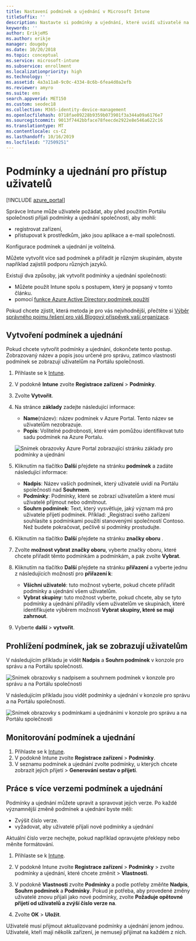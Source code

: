 ```yaml
---
title: Nastavení podmínek a ujednání v Microsoft Intune
titleSuffix: ''
description: Nastavte si podmínky a ujednání, které uvidí uživatelé na Portálu společnosti pro Intune.
keywords: ''
author: ErikjeMS
ms.author: erikje
manager: dougeby
ms.date: 10/20/2018
ms.topic: conceptual
ms.service: microsoft-intune
ms.subservice: enrollment
ms.localizationpriority: high
ms.technology: ''
ms.assetid: 4a3a11a8-9c0c-4334-8c6b-6fea4d0a2efb
ms.reviewer: amyro
ms.suite: ems
search.appverid: MET150
ms.custom: seodec18
ms.collection: M365-identity-device-management
ms.openlocfilehash: 0718fae09228b9359b073901f3a344a09a6176e7
ms.sourcegitcommit: 9013f7442bbface78feecde2922e8e546a622c16
ms.translationtype: MT
ms.contentlocale: cs-CZ
ms.lasthandoff: 10/16/2019
ms.locfileid: "72509251"
---
```

# <a name="terms-and-conditions-for-user-access"></a>Podmínky a ujednání pro přístup uživatelů

[!INCLUDE [azure_portal](../includes/azure_portal.md)]

Správce Intune může uživatele požádat, aby před použitím Portálu společnosti přijali podmínky a ujednání společnosti, aby mohli:
- registrovat zařízení,
- přistupovat k prostředkům, jako jsou aplikace a e-mail společnosti.

Konfigurace podmínek a ujednání je volitelná.

Můžete vytvořit více sad podmínek a přiřadit je různým skupinám, abyste například zajistili podporu různých jazyků.

Existují dva způsoby, jak vytvořit podmínky a ujednání společnosti:
- Můžete použít Intune spolu s postupem, který je popsaný v tomto článku.
- pomocí [funkce Azure Active Directory podmínek použití](https://docs.microsoft.com/azure/active-directory/governance/active-directory-tou)

Pokud chcete zjistit, která metoda je pro vás nejvhodnější, přečtěte si [Výběr správného pojmu řešení pro váš Blogový příspěvek vaší organizace](https://go.microsoft.com/fwlink/?linkid=2010506&clcid=0x409). 

## <a name="create-terms-and-conditions"></a>Vytvoření podmínek a ujednání
Pokud chcete vytvořit podmínky a ujednání, dokončete tento postup. Zobrazovaný název a popis jsou určené pro správu, zatímco vlastnosti podmínek se zobrazují uživatelům na Portálu společnosti.

1. Přihlaste se k [Intune](https://go.microsoft.com/fwlink/?linkid=2090973).
2. V podokně **Intune** zvolte **Registrace zařízení** > **Podmínky**.
3. Zvolte **Vytvořit**.
4. Na stránce **základy** zadejte následující informace:

   - **Name**(název): název podmínek v Azure Portal. Tento název se uživatelům nezobrazuje.
   - **Popis**: Volitelné podrobnosti, které vám pomůžou identifikovat tuto sadu podmínek na Azure Portalu.

    ![Snímek obrazovky Azure Portal zobrazující stránku základy pro podmínky a ujednání](./media/terms-and-conditions-create/terms-basics-page.png)

5. Kliknutím na tlačítko **Další** přejdete na stránku **podmínek** a zadáte následující informace:

   - **Nadpis**: Název vašich podmínek, který uživatelé uvidí na Portálu společnosti nad **Souhrnem**.
   - **Podmínky**: Podmínky, které se zobrazí uživatelům a které musí uživatelé přijmout nebo odmítnout.
   - **Souhrn podmínek**: Text, který vysvětluje, jaký význam má pro uživatele přijetí podmínek. Příklad: „Registrací svého zařízení souhlasíte s podmínkami použití stanovenými společností Contoso. Než budete pokračovat, pečlivě si podmínky prostudujte.

6. Kliknutím na tlačítko **Další** přejdete na stránku **značky oboru** .

7. Zvolte **možnost vybrat značky oboru**, vyberte značky oboru, které chcete přiřadit těmto podmínkám a podmínkám, a pak zvolte **Vybrat**. 

8. Kliknutím na tlačítko **Další** přejdete na stránku **přiřazení** a vyberte jednu z následujících možností pro **přiřazení k**:
    - **Všichni uživatelé**: tuto možnost vyberte, pokud chcete přiřadit podmínky a ujednání všem uživatelům.
    - **Vybrat skupiny**: tuto možnost vyberte, pokud chcete, aby se tyto podmínky a ujednání přiřadily všem uživatelům ve skupinách, které identifikujete výběrem možnosti **Vybrat skupiny, které se mají zahrnout**.

9. Vyberte **další** > **vytvořit**.

## <a name="see-how-terms-are-displayed-to-your-users"></a>Prohlížení podmínek, jak se zobrazují uživatelům
V následujícím příkladu je vidět **Nadpis** a **Souhrn podmínek** v konzole pro správu a na Portálu společnosti.

![Snímek obrazovky s nadpisem a souhrnem podmínek v konzole pro správu a na Portálu společnosti](./media/terms-and-conditions-create/terms-summary-terms.png)

V následujícím příkladu jsou vidět podmínky a ujednání v konzole pro správu a na Portálu společnosti.

![Snímek obrazovky s podmínkami a ujednáními v konzole pro správu a na Portálu společnosti](./media/terms-and-conditions-create/terms-properties-terms.png)


## <a name="monitor-terms-and-conditions"></a>Monitorování podmínek a ujednání

1. Přihlaste se k [Intune](https://go.microsoft.com/fwlink/?linkid=2090973). 
1. V podokně Intune zvolte **Registrace zařízení** > **Podmínky**.
2. V seznamu podmínek a ujednání zvolte podmínky, u kterých chcete zobrazit jejich přijetí > **Generování sestav o přijetí**.

## <a name="work-with-multiple-versions-of-terms-and-conditions"></a>Práce s více verzemi podmínek a ujednání
Podmínky a ujednání můžete upravit a spravovat jejich verze. Po každé významnější změně podmínek a ujednání byste měli:
- Zvýšit číslo verze.
- vyžadovat, aby uživatelé přijali nové podmínky a ujednání

Aktuální číslo verze nechejte, pokud například opravujete překlepy nebo měníte formátování.

1. Přihlaste se k [Intune](https://go.microsoft.com/fwlink/?linkid=2090973).

2. V podokně Intune zvolte **Registrace zařízení** > **Podmínky** > zvolte podmínky a ujednání, které chcete změnit > **Vlastnosti**.

4. V podokně **Vlastnosti** zvolte **Podmínky** a podle potřeby změňte **Nadpis**, **Souhrn podmínek** a **Podmínky**. Pokud je potřeba, aby provedené změny uživatelé znovu přijali jako nové podmínky, zvolte **Požaduje opětovné přijetí od uživatelů a zvýší číslo verze na**.

4. Zvolte **OK** > **Uložit**.

Uživatelé musí přijmout aktualizované podmínky a ujednání jenom jednou. Uživatelé, kteří mají několik zařízení, je nemusejí přijímat na každém z nich.
